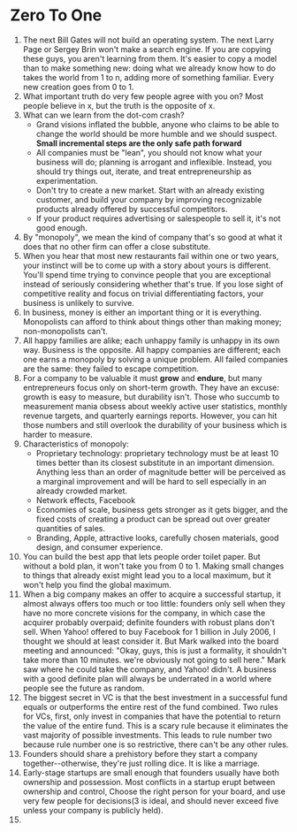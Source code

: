 # Zero To One

1. The next Bill Gates will not build an operating system. The next Larry Page or Sergey Brin won't make a search engine. If you are copying these guys, you aren't learning from them. It's easier to copy a model than to make something new: doing what we already know how to do takes the world from 1 to n, adding more of something familiar. Every new creation goes from 0 to 1.
2. What important truth do very few people agree with you on? Most people believe in x, but the truth is the opposite of x. 
3. What can we learn from the dot-com crash?
    - Grand visions inflated the bubble, anyone who claims to be able to change the world should be more humble and we should suspect. **Small incremental steps are the only safe path forward**
    - All companies must be "lean", you should not know what your business will do; planning is arrogant and inflexible. Instead, you should try things out, iterate, and treat entrepreneurship as experimentation.
    - Don't try to create a new market. Start with an already existing customer, and build your company by improving recognizable products already offered by successful competitors.
    - If your product requires advertising or salespeople to sell it, it's not good enough.
5. By "monopoly", we mean the kind of company that's so good at what it does that no other firm can offer a close substitute.
6. When you hear that most new restaurants fail within one or two years, your instinct will be to come up with a story about yours is different. You'll spend time trying to convince people that you are exceptional instead of seriously considering whether that's true. If you lose sight of competitive reality and focus on trivial differentiating factors, your business is unlikely to survive.
7. In business, money is either an important thing or it is everything. Monopolists can afford to think about things other than making money; non-monopolists can't.
8. All happy families are alike; each unhappy family is unhappy in its own way. Business is the opposite. All happy companies are different; each one earns a monopoly by solving a unique problem. All failed companies are the same: they failed to escape competition.
9. For a company to be valuable it must **grow** and **endure**, but many entrepreneurs focus only on short-term growth. They have an excuse: growth is easy to measure, but durability isn't. Those who succumb to measurement mania obsess about weekly active user statistics, monthly revenue targets, and quarterly earnings reports. However, you can hit those numbers and still overlook the durability of your business which is harder to measure.
10. Characteristics of monopoly:
    - Proprietary technology: proprietary technology must be at least 10 times better than its closest substitute in an important dimension. Anything less than an order of magnitude better will be perceived as a marginal improvement and will be hard to sell especially in an already crowded market.
    - Network effects, Facebook
    - Economies of scale, business gets stronger as it gets bigger, and the fixed costs of creating a product can be spread out over greater quantities of sales.
    - Branding, Apple, attractive looks, carefully chosen materials, good design, and consumer experience.
12. You can build the best app that lets people order toilet paper. But without a bold plan, it won't take you from 0 to 1. Making small changes to things that already exist might lead you to a local maximum, but it won't help you find the global maximum.
13. When a big company makes an offer to acquire a successful startup, it almost always offers too much or too little: founders only sell when they have no more concrete visions for the company, in which case the acquirer probably overpaid; definite founders with robust plans don't sell. When Yahoo! offered to buy Facebook for 1 billion in July 2006, I thought we should at least consider it. But Mark walked into the board meeting and announced: "Okay, guys, this is just a formality, it shouldn't take more than 10 minutes. we're obviously not going to sell here." Mark saw where he could take the company, and Yahoo! didn't. A business with a good definite plan will always be underrated in a world where people see the future as random.
14. The biggest secret in VC is that the best investment in a successful fund equals or outperforms the entire rest of the fund combined. Two rules for VCs, first, only invest in companies that have the potential to return the value of the entire fund. This is a scary rule because it eliminates the vast majority of possible investments. This leads to rule number two because rule number one is so restrictive, there can't be any other rules. 
15. Founders should share a prehistory before they start a company together--otherwise, they're just rolling dice. It is like a marriage.
16. Early-stage startups are small enough that founders usually have both ownership and possession. Most conflicts in a startup erupt between ownership and control, Choose the right person for your board, and use very few people for decisions(3 is ideal, and should never exceed five unless your company is publicly held).
17. 
